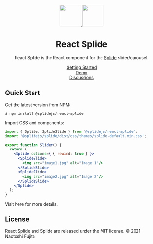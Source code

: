 <div align="center">
  <a href="https://splidejs.com" target="_blank">
      <img width="70" src="images/logo.svg">
  </a>
  <a href="https://reactjs.org/" target="_blank">
      <img width="70" src="images/react-logo.svg">
  </a>

  <h1>React Splide</h1>

  <p>
    React Splide is the React component for the
    <a href="https://github.com/Splidejs/splide">Splide</a> slider/carousel.
  </p>

  <p>
    <a href="https://splidejs.com/integration/react-splide/">Getting Started</a>
    <br>
    <a href="https://splidejs.com/">Demo</a>
    <br>
    <a href="https://github.com/Splidejs/splide/discussions">Discussions</a>
  </p>
</div>

## Quick Start
Get the latest version from NPM:
```
$ npm install @splidejs/react-splide
```

Import CSS and components:

```jsx
import { Splide, SplideSlide } from '@splidejs/react-splide';
import '@splidejs/splide/dist/css/themes/splide-default.min.css';

export function Slider() {
  return (
    <Splide options={ { rewind: true } }>
      <SplideSlide>
        <img src="image1.jpg" alt="Image 1"/>
      </SplideSlide>
      <SplideSlide>
        <img src="image2.jpg" alt="Image 2"/>
      </SplideSlide>
    </Splide>
  );
}
```

Visit [here](https://splidejs.com/integration/react-splide/) for more details.


## License
React Splide and Splide are released under the MIT license.
© 2021 Naotoshi Fujita
